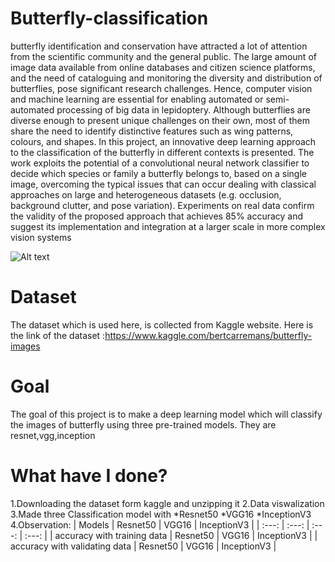 # Butterfly-classification

butterfly identification and conservation have attracted a lot of attention from the scientific community and the general public. The large amount of image data available from online databases and citizen science platforms, and the need of cataloguing and monitoring the diversity and distribution of butterflies, pose significant research challenges. Hence, computer vision and machine learning are essential for enabling automated or semi-automated processing of big data in lepidoptery. Although butterflies are diverse enough to present unique challenges on their own, most of them share the need to identify distinctive features such as wing patterns, colours, and shapes. In this project, an innovative deep learning approach to the classification of the butterfly in different contexts is presented. The work exploits the potential of a convolutional neural network classifier to decide which species or family a butterfly belongs to, based on a single image, overcoming the typical issues that can occur dealing with classical approaches on large and heterogeneous datasets (e.g. occlusion, background clutter, and pose variation). Experiments on real data confirm the validity of the proposed approach that achieves 85% accuracy and suggest its implementation and integration at a larger scale in more complex vision systems

![Alt text](https://i.natgeofe.com/k/c491536c-f34d-4e64-ad27-8ee070dce475/monarch-butterfly-orange-flower.jpg?w=1084.125&h=609)
# Dataset
The dataset which is used here, is collected from Kaggle website. Here is the link of the dataset :https://www.kaggle.com/bertcarremans/butterfly-images

# Goal
The goal of this project is to make a deep learning model which will classify the images of butterfly using three pre-trained models.
They are resnet,vgg,inception

# What have I done?
1.Downloading the dataset form kaggle and unzipping it
2.Data viswalization
3.Made three Classification model with
     *Resnet50
     *VGG16
     *InceptionV3
4.Observation:
| Models | Resnet50 | VGG16 | InceptionV3 |
| :---: | :---: | :---: | :---: |
| accuracy with training data | Resnet50 | VGG16 | InceptionV3 |
| accuracy with validating data | Resnet50 | VGG16 | InceptionV3 |




